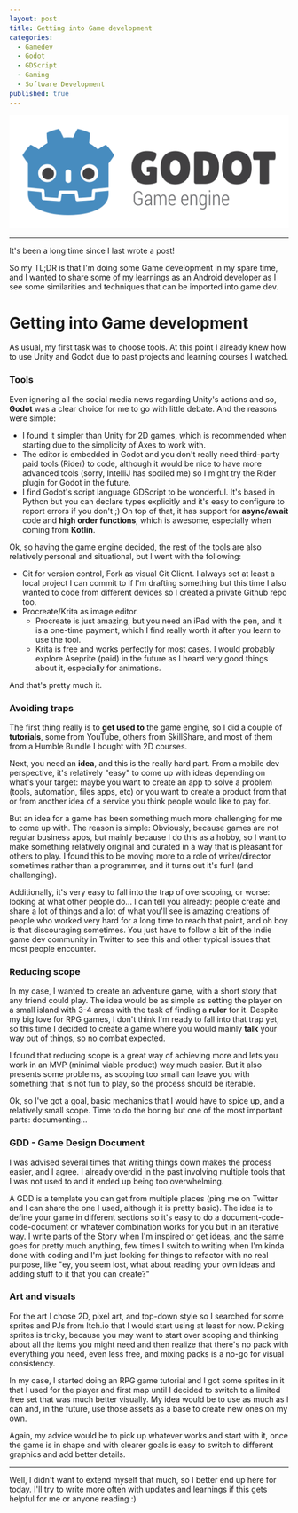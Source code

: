 ```yaml
---
layout: post
title: Getting into Game development
categories:
  - Gamedev
  - Godot
  - GDScript
  - Gaming
  - Software Development
published: true
---
```


![](https://raw.githubusercontent.com/aballano/aballano.github.io/master/images/Godot_logo.svg "Godot logo")

---

It's been a long time since I last wrote a post!

So my TL;DR is that I'm doing some Game development in my spare time, and I wanted to share some of my learnings as an Android developer as I see some similarities and techniques that can be imported into game dev.

# Getting into Game development

As usual, my first task was to choose tools. At this point I already knew how to use Unity and Godot due to past projects and learning courses I watched.

### Tools

Even ignoring all the social media news regarding Unity's actions and so, **Godot** was a clear choice for me to go with little debate. And the reasons were simple:

* I found it simpler than Unity for 2D games, which is recommended when starting due to the simplicity of Axes to work with.
* The editor is embedded in Godot and you don't really need third-party paid tools (Rider) to code, although it would be nice to have more advanced tools (sorry, IntelliJ has spoiled me) so I might try the Rider plugin for Godot in the future.
* I find Godot's script language GDScript to be wonderful. It's based in Python but you can declare types explicitly and it's easy to configure to report errors if you don't ;) On top of that, it has support for **async/await** code and **high order functions**, which is awesome, especially when coming from **Kotlin**.

Ok, so having the game engine decided, the rest of the tools are also relatively personal and situational, but I went with the following:

* Git for version control, Fork as visual Git Client. I always set at least a local project I can commit to if I'm drafting something but this time I also wanted to code from different devices so I created a private Github repo too.
* Procreate/Krita as image editor. 
  * Procreate is just amazing, but you need an iPad with the pen, and it is a one-time payment, which I find really worth it after you learn to use the tool.
  * Krita is free and works perfectly for most cases. I would probably explore Aseprite (paid) in the future as I heard very good things about it, especially for animations.

And that's pretty much it.

### Avoiding traps

The first thing really is to **get used to** the game engine, so I did a couple of **tutorials**, some from YouTube, others from SkillShare, and most of them from a Humble Bundle I bought with 2D courses.

Next, you need an **idea**, and this is the really hard part. From a mobile dev perspective, it's relatively "easy" to come up with ideas depending on what's your target: maybe you want to create an app to solve a problem (tools, automation, files apps, etc) or you want to create a product from that or from another idea of a service you think people would like to pay for.

But an idea for a game has been something much more challenging for me to come up with. The reason is simple: Obviously, because games are not regular business apps, but mainly because I do this as a hobby, so I want to make something relatively original and curated in a way that is pleasant for others to play. I found this to be moving more to a role of writer/director sometimes rather than a programmer, and it turns out it's fun! (and challenging).

Additionally, it's very easy to fall into the trap of overscoping, or worse: looking at what other people do... I can tell you already: people create and share a lot of things and a lot of what you'll see is amazing creations of people who worked very hard for a long time to reach that point, and oh boy is that discouraging sometimes. You just have to follow a bit of the Indie game dev community in Twitter to see this and other typical issues that most people encounter.

### Reducing scope

In my case, I wanted to create an adventure game, with a short story that any friend could play. The idea would be as simple as setting the player on a small island with 3-4 areas with the task of finding a **ruler** for it. Despite my big love for RPG games, I don't think I'm ready to fall into that trap yet, so this time I decided to create a game where you would mainly **talk** your way out of things, so no combat expected.

I found that reducing scope is a great way of achieving more and lets you work in an MVP (minimal viable product) way much easier. But it also presents some problems, as scoping too small can leave you with something that is not fun to play, so the process should be iterable.

Ok, so I've got a goal, basic mechanics that I would have to spice up, and a relatively small scope. Time to do the boring but one of the most important parts: documenting...

### GDD - Game Design Document

I was advised several times that writing things down makes the process easier, and I agree. I already overdid in the past involving multiple tools that I was not used to and it ended up being too overwhelming.

A GDD is a template you can get from multiple places (ping me on Twitter and I can share the one I used, although it is pretty basic). The idea is to define your game in different sections so it's easy to do a document-code-code-document or whatever combination works for you but in an iterative way. I write parts of the Story when I'm inspired or get ideas, and the same goes for pretty much anything, few times I switch to writing when I'm kinda done with coding and I'm just looking for things to refactor with no real purpose, like "ey, you seem lost, what about reading your own ideas and adding stuff to it that you can create?"

### Art and visuals

For the art I chose 2D, pixel art, and top-down style so I searched for some sprites and PJs from Itch.io that I would start using at least for now. Picking sprites is tricky, because you may want to start over scoping and thinking about all the items you might need and then realize that there's no pack with everything you need, even less free, and mixing packs is a no-go for visual consistency. 

In my case, I started doing an RPG game tutorial and I got some sprites in it that I used for the player and first map until I decided to switch to a limited free set that was much better visually. My idea would be to use as much as I can and, in the future, use those assets as a base to create new ones on my own.

Again, my advice would be to pick up whatever works and start with it, once the game is in shape and with clearer goals is easy to switch to different graphics and add better details.


---

Well, I didn't want to extend myself that much, so I better end up here for today. I'll try to write more often with updates and learnings if this gets helpful for me or anyone reading :)

